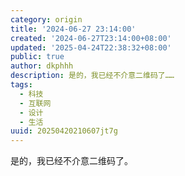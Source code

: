 ```yaml
---
category: origin
title: '2024-06-27 23:14:00'
created: '2024-06-27T23:14:00+08:00'
updated: '2025-04-24T22:38:32+08:00'
public: true
author: dkphhh
description: 是的，我已经不介意二维码了……
tags:
  - 科技
  - 互联网
  - 设计
  - 生活
uuid: 20250420210607jt7g
---
```


是的，我已经不介意二维码了。
